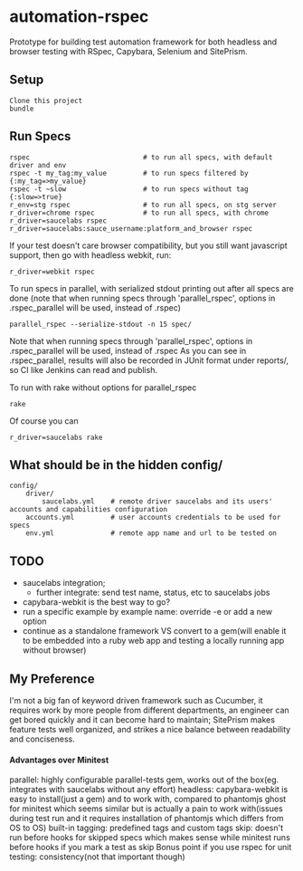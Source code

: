 # automation-rspec

Prototype for building test automation framework for both headless and browser testing with RSpec, Capybara, Selenium and SitePrism.

## Setup
    Clone this project
    bundle

## Run Specs
    rspec                            # to run all specs, with default driver and env
    rspec -t my_tag:my_value         # to run specs filtered by {:my_tag=>my_value}
    rspec -t ~slow                   # to run specs without tag {:slow=>true}
    r_env=stg rspec                  # to run all specs, on stg server
    r_driver=chrome rspec            # to run all specs, with chrome
    r_driver=saucelabs rspec
    r_driver=saucelabs:sauce_username:platform_and_browser rspec
If your test doesn't care browser compatibility, but you still want javascript support, then go with headless webkit,
run:
```
r_driver=webkit rspec
```
To run specs in parallel, with serialized stdout printing out after all specs are done
(note that when running specs through 'parallel_rspec', options in .rspec_parallel will be used, instead of .rspec)
```
parallel_rspec --serialize-stdout -n 15 spec/
```
Note that when running specs through 'parallel_rspec', options in .rspec_parallel will be used, instead of .rspec
As you can see in .rspec_parallel, results will also be recorded in JUnit format under reports/, so CI like Jenkins can read and publish.

To run with rake without options for parallel_rspec
```
rake
```
Of course you can
```
r_driver=saucelabs rake
```

## What should be in the hidden config/
    config/
        driver/
            saucelabs.yml    # remote driver saucelabs and its users' accounts and capabilities configuration
        accounts.yml         # user accounts credentials to be used for specs
        env.yml              # remote app name and url to be tested on

## TODO
* saucelabs integration;
    - further integrate: send test name, status, etc to saucelabs jobs
* capybara-webkit is the best way to go?
* run a specific example by example name: override -e or add a new option
* continue as a standalone framework VS convert to a gem(will enable it to be embedded into a ruby web app and testing
  a locally running app without browser)

## My Preference

I'm not a big fan of keyword driven framework such as Cucumber, it requires work by more people
from different departments, an engineer can get bored quickly and it can become hard to maintain;
SitePrism makes feature tests well organized, and strikes a nice balance between readability and conciseness.

#### Advantages over Minitest
parallel: highly configurable parallel-tests gem, works out of the box(eg. integrates with saucelabs without any effort)
headless: capybara-webkit is easy to install(just a gem) and to work with, compared to phantomjs ghost for minitest
          which seems similar but is actually a pain to work with(issues during test run and it requires
          installation of phantomjs which differs from OS to OS)
built-in tagging: predefined tags and custom tags
skip: doesn't run before hooks for skipped specs which makes sense while minitest runs before hooks if you mark a test as skip
Bonus point if you use rspec for unit testing: consistency(not that important though)
